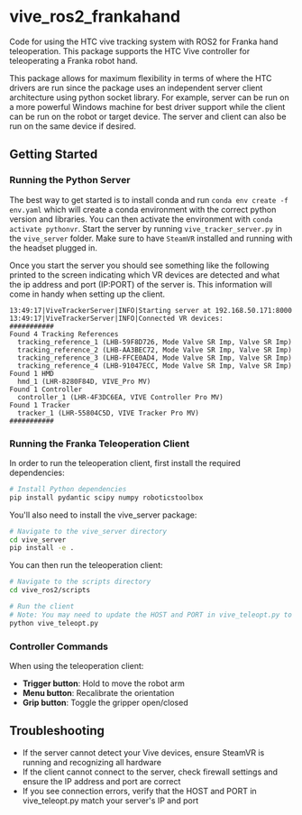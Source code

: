 # vive_ros2_frankahand
Code for using the HTC vive tracking system with ROS2 for Franka hand teleoperation. This package supports the HTC Vive controller for teleoperating a Franka robot hand.

This package allows for maximum flexibility in terms of where the HTC drivers are run
since the package uses an independent server client architecture using python socket library.
For example, server can be run on a more powerful Windows machine for best driver support while
the client can be run on the robot or target device. The server and client can also
be run on the same device if desired.

## Getting Started
### Running the Python Server
The best way to get started is to install conda and run `conda env create -f env.yaml` which 
will create a conda environment with the correct python version and libraries. You can then
activate the environment with `conda activate pythonvr`. Start the server by running `vive_tracker_server.py` in 
the `vive_server` folder. Make sure to have `SteamVR` installed and running with the headset plugged in.

Once you start the server you should see something like the following printed to the screen indicating which VR devices 
are detected and what the ip address and port (IP:PORT) of the server is. This information will come in handy when 
setting up the client.

```
13:49:17|ViveTrackerServer|INFO|Starting server at 192.168.50.171:8000
13:49:17|ViveTrackerServer|INFO|Connected VR devices: 
###########
Found 4 Tracking References
  tracking_reference_1 (LHB-59F8D726, Mode Valve SR Imp, Valve SR Imp)
  tracking_reference_2 (LHB-AA3BEC72, Mode Valve SR Imp, Valve SR Imp)
  tracking_reference_3 (LHB-FFCE0AD4, Mode Valve SR Imp, Valve SR Imp)
  tracking_reference_4 (LHB-91047ECC, Mode Valve SR Imp, Valve SR Imp)
Found 1 HMD
  hmd_1 (LHR-8280F84D, VIVE_Pro MV)
Found 1 Controller
  controller_1 (LHR-4F3DC6EA, VIVE Controller Pro MV)
Found 1 Tracker
  tracker_1 (LHR-55804C5D, VIVE Tracker Pro MV)
###########
```

### Running the Franka Teleoperation Client
In order to run the teleoperation client, first install the required dependencies:

```bash
# Install Python dependencies
pip install pydantic scipy numpy roboticstoolbox
```

You'll also need to install the vive_server package:

```bash
# Navigate to the vive_server directory
cd vive_server
pip install -e .
```

You can then run the teleoperation client:

```bash
# Navigate to the scripts directory
cd vive_ros2/scripts

# Run the client
# Note: You may need to update the HOST and PORT in vive_teleopt.py to match your server
python vive_teleopt.py
```

### Controller Commands

When using the teleoperation client:

- **Trigger button**: Hold to move the robot arm
- **Menu button**: Recalibrate the orientation
- **Grip button**: Toggle the gripper open/closed

## Troubleshooting

- If the server cannot detect your Vive devices, ensure SteamVR is running and recognizing all hardware
- If the client cannot connect to the server, check firewall settings and ensure the IP address and port are correct
- If you see connection errors, verify that the HOST and PORT in vive_teleopt.py match your server's IP and port
